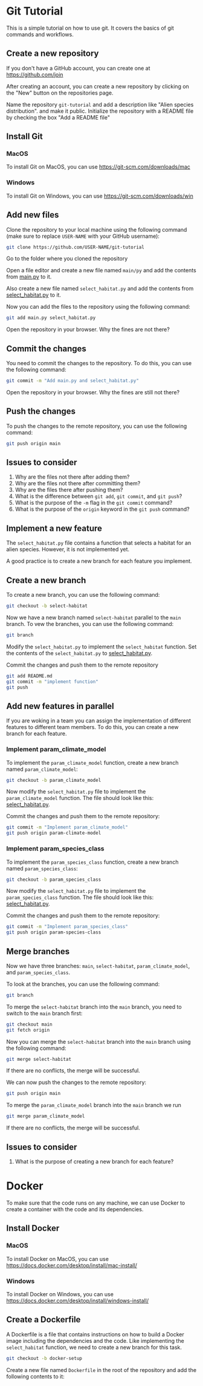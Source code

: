 # Git Tutorial
This is a simple tutorial on how to use git. It covers the basics of git commands and workflows.


## Create a new repository

If you don't have a GitHub account, you can create one at https://github.com/join

After creating an account, you can create a new repository by clicking on the
"New" button on the repositories page.

Name the repository `git-tutorial` and add a description like "Alien species 
distribution". and make it public. 
Initialize the repository with a README file by checking the box "Add a README file"

## Install Git

### MacOS

To install Git on MacOS, you can use https://git-scm.com/downloads/mac

### Windows

To install Git on Windows, you can use https://git-scm.com/downloads/win

## Add new files

Clone the repository to your local machine using the following command 
(make sure to replace `USER-NAME` with your GitHub username):

```bash
git clone https://github.com/USER-NAME/git-tutorial
```

Go to the folder where you cloned the repository

Open a file editor and create a new file named `main/py` and add the contents from 
[main.py](https://raw.githubusercontent.com/QCDIS/git-tutorial/refs/heads/main/main.py) to it.

Also create a new file named `select_habitat.py` and add the contents from 
[select_habitat.py](https://raw.githubusercontent.com/QCDIS/git-tutorial/refs/heads/main/select_habitat.py) to it.

Now you can add the files to the repository using the following command:

```bash
git add main.py select_habitat.py
```

Open the repository in your browser. 
Why the fines are not there?

## Commit the changes

You need to commit the changes to the repository.
To do this, you can use the following command:

```bash
git commit -m "Add main.py and select_habitat.py"
```

Open the repository in your browser. 
Why the fines are still not there?


## Push the changes

To push the changes to the remote repository, you can use the following command:

```bash
git push origin main
```

## Issues to consider

1. Why are the files not there after adding them?
2. Why are the files not there after committing them?
3. Why are the files there after pushing them?
4. What is the difference between `git add`, `git commit`, and `git push`?
5. What is the purpose of the `-m` flag in the `git commit` command?
6. What is the purpose of the `origin` keyword in the `git push` command?


## Implement a new feature

The `select_habitat.py` file contains a function that selects a habitat for an alien species.
However, it is not implemented yet. 

A good practice is to create a new branch for each feature you implement.


## Create a new branch

To create a new branch, you can use the following command:

```bash
git checkout -b select-habitat
```

Now we have a new branch named `select-habitat` parallel to the `main` branch.
To vew the branches, you can use the following command:

```bash
git branch
```

Modify the `select_habitat.py` to implement the `select_habitat` function.
Set the contents of the `select_habitat.py`  to [select_habitat.py](https://raw.githubusercontent.com/QCDIS/git-tutorial/refs/heads/select-habitat/app/select_habitat.py).

Commit the changes and push them to the remote repository 
```bash
git add README.md 
git commit -m "implement function"
git push
```

## Add new features in parallel 

If you are woking in a team you can assign the implementation of different features to different team members. 
To do this, you can create a new branch for each feature.

### Implement param_climate_model

To implement the `param_climate_model` function, create a new branch named `param_climate_model`:

```bash
git checkout -b param_climate_model
```
Now modify the `select_habitat.py` file to implement the `param_climate_model` function.
The file should look like this: [select_habitat.py](https://raw.githubusercontent.com/QCDIS/git-tutorial/refs/heads/param_climate_model/app/select_habitat.py).

Commit the changes and push them to the remote repository:

```bash
git commit -m "Implement param_climate_model"
git push origin param-climate-model
```


### Implement param_species_class

To implement the `param_species_class` function, create a new branch named `param_species_class`:

```bash
git checkout -b param_species_class
```
Now modify the `select_habitat.py` file to implement the `param_species_class` function.
The file should look like this: [select_habitat.py](https://raw.githubusercontent.com/QCDIS/git-tutorial/refs/heads/param_species_class/app/select_habitat.py).


Commit the changes and push them to the remote repository:

```bash
git commit -m "Implement param_species_class"
git push origin param-species-class
```

## Merge branches

Now we have three branches: `main`, `select-habitat`, `param_climate_model`, and `param_species_class`.

To look at the branches, you can use the following command:

```bash
git branch
```
To merge the `select-habitat` branch into the `main` branch, you need to switch to the `main` branch first:

```bash
git checkout main
git fetch origin
```
Now you can merge the `select-habitat` branch into the `main` branch using the following command:

```bash
git merge select-habitat
```

If there are no conflicts, the merge will be successful.

We can now push the changes to the remote repository:

```bash
git push origin main
```

To merge the `param_climate_model` branch into the `main` branch we run

```bash
git merge param_climate_model
```

If there are no conflicts, the merge will be successful.


## Issues to consider

1. What is the purpose of creating a new branch for each feature?

# Docker 

To make sure that the code runs on any machine, we can use Docker to create a container with the code and its dependencies.

## Install Docker

### MacOS
To install Docker on MacOS, you can use https://docs.docker.com/desktop/install/mac-install/

### Windows
To install Docker on Windows, you can use https://docs.docker.com/desktop/install/windows-install/


## Create a Dockerfile

A Dockerfile is a file that contains instructions on how to build a Docker image including the dependencies and the code.
Like implementing the `select_habitat` function, we need to create a new branch for this task.


```bash
git checkout -b docker-setup
```

Create a new file named `Dockerfile` in the root of the repository and add the following contents to it:

